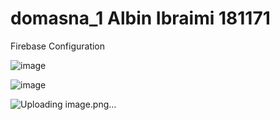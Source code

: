 # domasna_1 Albin Ibraimi 181171

Firebase Configuration 

![image](https://github.com/user-attachments/assets/24206dee-db24-4e28-885b-8d4fae80f173)


![image](https://github.com/user-attachments/assets/2d872aee-b74c-4028-a8de-9be622ceced4)


![Uploading image.png…]()

